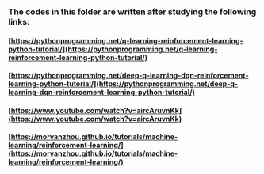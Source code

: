 ### The codes in this folder are written after studying the following links:

#### [https://pythonprogramming.net/q-learning-reinforcement-learning-python-tutorial/](https://pythonprogramming.net/q-learning-reinforcement-learning-python-tutorial/)
#### [https://pythonprogramming.net/deep-q-learning-dqn-reinforcement-learning-python-tutorial/](https://pythonprogramming.net/deep-q-learning-dqn-reinforcement-learning-python-tutorial/)
#### [https://www.youtube.com/watch?v=aircAruvnKk](https://www.youtube.com/watch?v=aircAruvnKk)
#### [https://morvanzhou.github.io/tutorials/machine-learning/reinforcement-learning/](https://morvanzhou.github.io/tutorials/machine-learning/reinforcement-learning/)
